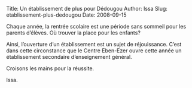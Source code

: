 Title: Un établissement de plus pour Dédougou
Author: Issa
Slug: etablissement-plus-dedougou
Date: 2008-09-15

Chaque année, la rentrée scolaire est une période sans sommeil pour les parents d’élèves. Où trouver la place pour les enfants?

Ainsi, l’ouverture d’un établissement est un sujet de réjouissance. C’est dans cette circonstance que le Centre Eben-Ezer ouvre cette année un établissement secondaire d’enseignement général.

Croisons les mains pour la réussite.

Issa.
